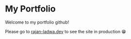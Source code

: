 # My Portfolio

Welcome to my portfolio github!

Please go to [rajan-ladwa.dev](https://rajan-ladwa.dev/) to see the site in production 😁
